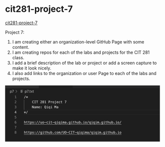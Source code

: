 # cit281-project-7

[cit281-project-7](https://github.com/UO-CIT-qiqima/cit281-project-7)

Project 7:

1. I am creating either an organization-level GitHub Page with some content.
2. I am creating repos for each of the labs and projects for the CIT 281 class.
3. I add a brief description of the lab or project or add a screen capture to make it look nicely.
4. I also add links to the organization or user Page to each of the labs and projects.

<img src="p7.png">

